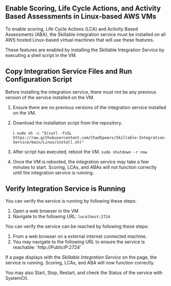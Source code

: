 ## Enable Scoring, Life Cycle Actions, and Activity Based Assessments in Linux-based AWS VMs

To enable scoring, Life Cycle Actions (LCA) and Activity Based Assessments (ABA), the Skillable integration service must be installed on all AWS hosted Linux-based virtual machines that will use these features.

These features are enabled by installing the Skillable Integration Service by executing a shell script in the VM.

## Copy Integration Service Files and Run Configuration Script
Before installing the integration service, there must not be any previous version of the service installed on the VM.

1.  Ensure there are no previous versions of the integration service installed on the VM.
1. Download the installation script from the repository.

    i. ```sudo sh -c "$(curl -fsSL https://raw.githubusercontent.com/ChadSpears/Skillable-Integration-Service/main/Linux/install.sh)"```

1. After script has executed, reboot the VM. ```sudo shutdown -r now```
1. Once the VM is rebooted, the integration service may take a few minutes to start. Scoring, LCAs, and ABAs will not function correctly until the integration service is running.

## Verify Integration Service is Running
You can verify the service is running by following these steps:

1. Open a web browser in the VM
1. Navigate to the following URL: `localhost:2724`

You can verify the service can be reached by following these steps:

1. From a web browser on a external internet connected machine.
1. You may navigate to the following URL to ensure the service is reachable: 'http://PublicIP:2724'

If a page displays with the _Skillable Integration Service_ on the page, the service is running. Scoring, LCAs, and ABA will now function correctly.

You may also Start, Stop, Restart, and check the Status of the service with SystemCtl.